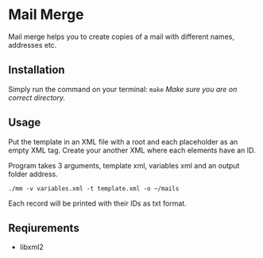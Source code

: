 # Mail Merge
Mail merge helps you to create copies of a mail with different names,
addresses etc.

## Installation
Simply run the command on your terminal:
`make`
*Make sure you are on correct directory.*

## Usage
 Put the template in an XML file with a root and each placeholder
as an empty XML tag. Create your another XML where each elements
have an ID.

 Program takes 3 arguments, template xml, variables xml and an
output folder address.

`./mm -v variables.xml -t template.xml -o ~/mails`

Each record will be printed with their IDs as txt format.

 ## Reqiurements
 - libxml2
